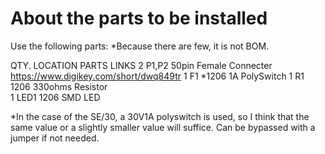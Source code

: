 # About the parts to be installed

Use the following parts: *Because there are few, it is not BOM.

QTY.  LOCATION PARTS                   LINKS
2     P1,P2    50pin Female Connecter  https://www.digikey.com/short/dwq849tr
1     F1       *1206 1A PolySwitch
1     R1       1206 330ohms Resistor      
1     LED1     1206 SMD LED 

*In the case of the SE/30, a 30V1A polyswitch is used, so I think that the same value or a slightly smaller value will suffice. Can be bypassed with a jumper if not needed.